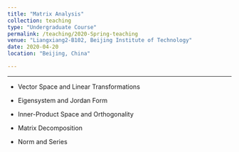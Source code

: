 ```yaml
---
title: "Matrix Analysis"
collection: teaching
type: "Undergraduate Course"
permalink: /teaching/2020-Spring-teaching
venue: "Liangxiang2-B102, Beijing Institute of Technology"
date: 2020-04-20
location: "Beijing, China"

---
```


---
* Vector Space and Linear Transformations


* Eigensystem and Jordan Form


* Inner-Product Space and Orthogonality 


* Matrix Decomposition


* Norm and Series

